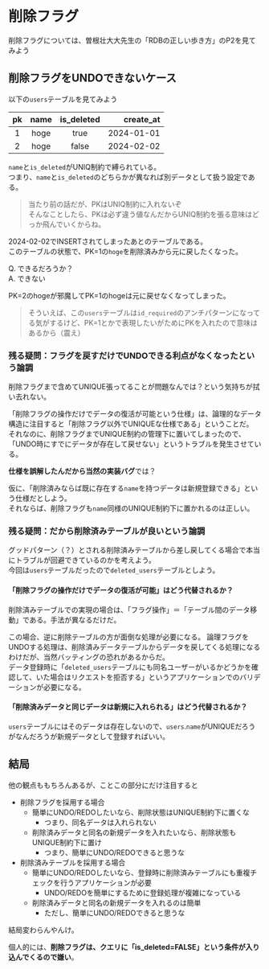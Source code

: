 # 削除フラグ

削除フラグについては、曽根壮大大先生の「RDBの正しい歩き方」のP2を見てみよう

## 削除フラグをUNDOできないケース

以下の`users`テーブルを見てみよう

|pk|name|is_deleted|create_at|
|:--:|:--:|:--:|--:|
|1|hoge|true|2024-01-01|
|2|hoge|false|2024-02-02|

`name`と`is_deleted`がUNIQ制約で縛られている。  
つまり、`name`と`is_deleted`のどちらかが異なれば別データとして扱う設定である。

> 当たり前の話だが、PKはUNIQ制約に入れないぞ  
> そんなことしたら、PKは必ず違う値なんだからUNIQ制約を張る意味はどっか飛んでいくからね。

2024-02-02でINSERTされてしまったあとのテーブルである。  
このテーブルの状態で、PK=1の`hoge`を削除済みから元に戻したくなった。  

Q. できるだろうか？  
A. できない

PK=2のhogeが邪魔してPK=1のhogeは元に戻せなくなってしまった。

> そういえば、この`users`テーブルは`id_required`のアンチパターンになってる気がするけど、PK=1とかで表現したいがためにPKを入れたので意味はあるから（震え）

### 残る疑問：フラグを戻すだけでUNDOできる利点がなくなったという論調

削除フラグまで含めてUNIQUE張ってることが問題なんでは？という気持ちが拭い去れない。

「削除フラグの操作だけでデータの復活が可能という仕様」は、論理的なデータ構造に注目すると「削除フラグ以外でUNIQUEな仕様である」ということだ。  
それなのに、削除フラグまでUNIQUE制約の管理下に置いてしまったので、「UNDO時にすでにデータが存在して戻せない」というトラブルを発生させている。

**仕様を誤解したんだから当然の実装バグ**では？

仮に、「削除済みならば既に存在する`name`を持つデータは新規登録できる」という仕様だとしよう。  
それならば、削除フラグも`name`同様のUNIQUE制約下に置かれるのは正しい。

### 残る疑問：だから削除済みテーブルが良いという論調

グッドパターン（？）とされる削除済みテーブルから差し戻してくる場合で本当にトラブルが回避できているのかを考えよう。  
今回は`users`テーブルだったので`deleted_users`テーブルとしよう。

#### 「削除フラグの操作だけでデータの復活が可能」はどう代替されるか？

削除済みテーブルでの実現の場合は、「フラグ操作」＝「テーブル間のデータ移動」である。手法が異なるだけだ。

この場合、逆に削除テーブルの方が面倒な処理が必要になる。
論理フラグをUNDOする処理は、削除済みデータテーブルからデータを戻してくる処理になるわけだが、当然バッティングの恐れがあるからだ。  
データ登録時に「`deleted_users`テーブルにも同名ユーザーがいるかどうかを確認して、いた場合はリクエストを拒否する」というアプリケーションでのバリデーションが必要になる。

#### 「削除済みデータと同じデータは新規に入れられる」はどう代替されるか？

`users`テーブルにはそのデータは存在しないので、`users`.`name`がUNIQUEだろうがなんだろうが新規データとして登録すればいい。

## 結局

他の観点ももちろんあるが、ことこの部分にだけ注目すると

- 削除フラグを採用する場合
  - 簡単にUNDO/REDOしたいなら、削除状態はUNIQUE制約下に置くな
    - つまり、同名データは入れられない
  - 削除済みデータと同名の新規データを入れたいなら、削除状態もUNIQUE制約下に置け
    - つまり、簡単にUNDO/REDOできると思うな
- 削除済みテーブルを採用する場合
  - 簡単にUNDO/REDOしたいなら、登録時に削除済みテーブルにも重複チェックを行うアプリケーションが必要
    - UNDO/REDOを簡単にするために登録処理が複雑になっている
  - 削除済みデータと同名の新規データを入れるのは簡単
    - ただし、簡単にUNDO/REDOできると思うな

結局変わらんやんけ。

個人的には、**削除フラグは、クエリに「is_deleted=FALSE」という条件が入り込んでくるので嫌い**。
